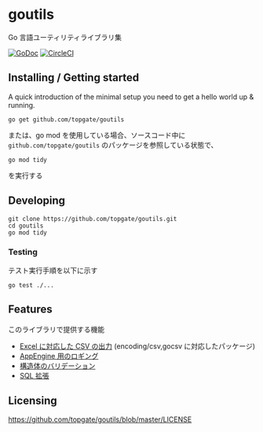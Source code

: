 # goutils

Go 言語ユーティリティライブラリ集

[![GoDoc](https://pkg.go.dev/github.com/topgate/goutils?status.svg)](https://pkg.go.dev/github.com/topgate/goutils)
[![CircleCI](https://circleci.com/gh/topgate/goutils.svg?style=shield)](https://circleci.com/gh/topgate/goutils)

## Installing / Getting started

A quick introduction of the minimal setup you need to get a hello world up &
running.

```shell
go get github.com/topgate/goutils
```

または、go mod を使用している場合、ソースコード中に `github.com/topgate/goutils` のパッケージを参照している状態で、

```shell
go mod tidy
```

を実行する

## Developing

```shell
git clone https://github.com/topgate/goutils.git
cd goutils
go mod tidy
```

### Testing

テスト実行手順を以下に示す

```shell
go test ./...
```

## Features

このライブラリで提供する機能

- [Excel に対応した CSV の出力](https://pkg.go.dev/github.com/topgate/goutils/interop/excel?tab=subdirectories) (encoding/csv,gocsv に対応したパッケージ)
- [AppEngine 用のロギング](https://pkg.go.dev/github.com/topgate/goutils/gcp/appengine/log)
- [構造体のバリデーション](https://pkg.go.dev/github.com/topgate/goutils/validate)
- [SQL 拡張](https://pkg.go.dev/github.com/topgate/goutils/sqlx)

## Licensing

https://github.com/topgate/goutils/blob/master/LICENSE
